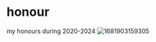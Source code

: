 # honour
my honours during 2020-2024
![1681903159305](https://user-images.githubusercontent.com/99348377/233059419-41d96a55-7f79-4ac7-b3b4-3988e8454e95.png)
